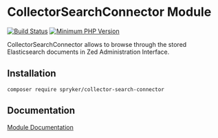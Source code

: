 # CollectorSearchConnector Module
[![Build Status](https://travis-ci.org/spryker/collector-search-connector.svg)](https://travis-ci.org/spryker/collector-search-connector)
[![Minimum PHP Version](https://img.shields.io/badge/php-%3E%3D%207.3-8892BF.svg)](https://php.net/)

CollectorSearchConnector allows to browse through the stored Elasticsearch documents in Zed Administration Interface.

## Installation

```
composer require spryker/collector-search-connector
```

## Documentation

[Module Documentation](https://academy.spryker.com/developing_with_spryker/module_guide/infrastructure/collector/collector.html)
